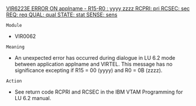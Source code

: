 [VIR6223E ERROR ON applname - R15-R0 : yyyy zzzz RCPRI: pri RCSEC: sec REQ: req QUAL: qual STATE: stat SENSE: sens](https://virtel.readthedocs.io/en/latest/manuals/virtel/Virtel459MG/messages.html?highlight=VIR6223E#VIR6223E)

`Module`
- VIR0062

`Meaning`
- An unexpected error has occurred during dialogue in LU 6.2 mode between application applname and VIRTEL. This message has no significance excepting if R15 = 00 (yyyy) and R0 = 0B (zzzz).

`Action`
- See return code RCPRI and RCSEC in the IBM VTAM Programming for LU 6.2 manual.

